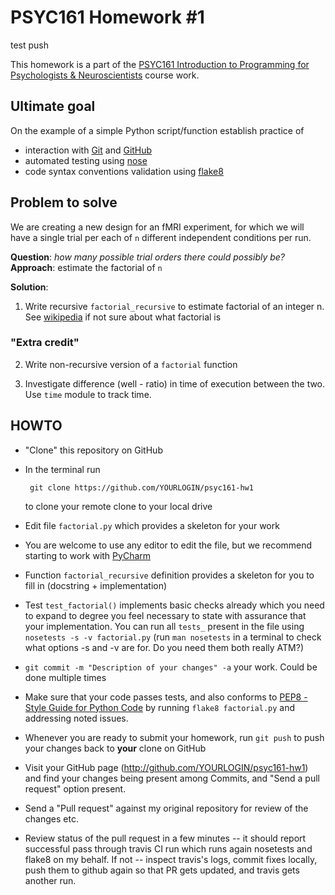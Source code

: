 # PSYC161 Homework #1

test push

This homework is a part of the
[PSYC161 Introduction to Programming for Psychologists & Neuroscientists](https://github.com/dartmouth-pbs/psyc161)
course work.

## Ultimate goal

On the example of a simple Python script/function establish
practice of

- interaction with [Git](http://git-scm.com) and [GitHub](http://github.com)
- automated testing using [nose](https://nose.readthedocs.org)
- code syntax conventions validation using [flake8](http://bitbucket.org/tarek/flake8)

## Problem to solve

We are creating a new design for an fMRI experiment, for which we will
have a single trial per each of `n` different independent conditions per
run.

**Question**: *how many possible trial orders there could possibly be?*
**Approach**: estimate the factorial of `n`

**Solution**:

1. Write recursive `factorial_recursive` to estimate factorial of an
   integer n.
   See [wikipedia](http://en.wikipedia.org/wiki/Factorial) if not sure
   about what factorial is

### "Extra credit"

2. Write non-recursive version of a `factorial` function

3. Investigate difference (well - ratio) in time of execution between
   the two.  Use `time` module to track time.

## HOWTO

- "Clone" this repository on GitHub

- In the terminal run

       git clone https://github.com/YOURLOGIN/psyc161-hw1

  to clone your remote clone to your local drive

- Edit file `factorial.py` which provides a skeleton for your work

- You are welcome to use any editor to edit the file, but we recommend
  starting to work with [PyCharm](https://www.jetbrains.com/pycharm)

- Function `factorial_recursive` definition provides a skeleton for
  you to fill in (docstring + implementation)

- Test `test_factorial()` implements basic checks already which you
  need to expand to degree you feel necessary to state with assurance
  that your implementation.  You can run all `tests_` present in the
  file using `nosetests -s -v factorial.py` (run `man nosetests` in a
  terminal to check what options -s and -v are for.  Do you need them
  both really ATM?)

- `git commit -m "Description of your changes" -a` your work.  Could
be done multiple times

- Make sure that your code passes tests, and also conforms to
  [PEP8 - Style Guide for Python Code](https://www.python.org/dev/peps/pep-0008/)
  by running `flake8 factorial.py` and addressing noted issues.

- Whenever you are ready to submit your homework, run `git push` to
  push your changes back to **your** clone on GitHub

- Visit your GitHub page (http://github.com/YOURLOGIN/psyc161-hw1) and
  find your changes being present among Commits, and "Send a pull
  request" option present.

- Send a "Pull request" against my original repository for review of
  the changes etc.

- Review status of the pull request in a few minutes -- it should
  report successful pass through travis CI run which runs again
  nosetests and flake8 on my behalf.  If not -- inspect travis's logs,
  commit fixes locally, push them to github again so that PR gets
  updated, and travis gets another run.

